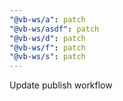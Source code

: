 ```yaml
---
"@vb-ws/a": patch
"@vb-ws/asdf": patch
"@vb-ws/d": patch
"@vb-ws/f": patch
"@vb-ws/s": patch
---
```


Update publish workflow
